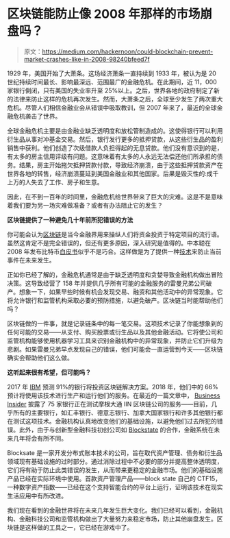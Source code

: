 # 区块链能防止像 2008 年那样的市场崩盘吗？

> 原文：<https://medium.com/hackernoon/could-blockchain-prevent-market-crashes-like-in-2008-98240bfeed7f>

1929 年，美国开始了大萧条。这场经济萧条一直持续到 1933 年，被认为是 20 世纪持续时间最长、影响最深远、范围最广的金融危机。在此期间，近 11，000 家银行倒闭，只有美国的失业率升至 25%以上。之后，世界各地的政府制定了新的法律来防止这样的危机再次发生。然而，大萧条之后，全球至少发生了两次重大危机。尽管人们相信金融业会从错误中吸取教训，但 2007 年来了，最近的全球金融危机袭击了世界。

全球金融危机主要是由金融业缺乏透明度和放松管制造成的。这使得银行可以利用衍生品从事对冲基金交易。然后，银行发行更多的抵押贷款，从这些衍生品的盈利销售中获利。他们创造了次级借款人负担得起的无息贷款。他们没有意识到的是，有太多的房主信用评级有问题。这意味着有太多的人永远无法偿还他们所承担的债务。结果，房主开始拖欠抵押贷款付款，导致经济崩溃，由于这些抵押贷款资产在世界各地的转售，经济崩溃蔓延到美国金融业和其他国家。后果是毁灭性的:成千上万的人失去了工作、房子和生意。

因此，在不到一百年的时间里，金融危机给世界带来了巨大的灾难。这是不是意味着我们要为另一场灾难做准备？或者有办法阻止它的发生？

**区块链提供了一种避免几十年前所犯错误的方法**

你可能会认为[区块链](https://hackernoon.com/tagged/blockchain)是当今金融界用来操纵人们将资金投资于特定项目的流行语。虽然这肯定不是完全错误的，但还有更多原因，深入研究是值得的。中本聪在 2008 年发布比特币[白皮书](https://bitcoin.org/bitcoin.pdf)似乎不是巧合。这样做是为了提供一种[技术](https://hackernoon.com/tagged/technology)来防止当前事件在未来发生。

正如你已经了解的，金融危机通常是由于缺乏透明度和贪婪导致金融机构做出冒险决策。这导致经营了 158 年并提供几乎所有可能的金融服务的雷曼兄弟公司破产。想象一下，如果早些时候有机会发现交易、融资和其他活动中的异常现象。它将允许银行和监管机构采取必要的预防措施，以避免破产。区块链当时能帮助他们吗？

区块链做的一件事，就是记录链条中的每一笔交易。这项技术记录了你能想象到的任何可能的交易——从支付、购买股票或衍生品以及其他金融活动。它将使公司和监管机构能够使用机器学习工具来识别金融机构中的异常现象，并防止它们升级为悲剧。如果雷曼兄弟早点发现自己的错误，他们可能会一直运营到今天——区块链确实会帮助他们这么做。

**这听起来很有希望，但可能吗？**

2017 年 [IBM](https://www.ibm.com/blockchain/industries/financial-services) 预测 91%的银行将投资区块链解决方案。2018 年，他们中的 66%预计将使用该技术进行生产和运行他们的服务。在最近的一篇文章中， [Business Insider](https://www.businessinsider.com/75-banks-join-jpmorgan-led-blockchain-payment-project-interbank-information-network-2018-9) 披露了 75 家银行正在测试摩根大通 IIN 区块链公司的服务——目前，几乎所有的主要银行，如汇丰银行、德意志银行、加拿大国家银行和许多其他银行都在测试这项技术。金融机构认真地改变他们的基础设施，以避免他们过去所犯的错误。此外，由于与创新型金融科技初创公司如 [Blockstate](https://blockstate.com/) 的合作，金融系统在未来几年将会有所不同。

Blocksate 是一家开发分布式账本技术的公司，旨在取代资产管理、债务和衍生品领域现有基础设施的过时部分。通过消除过程中不必要的部分并提高整体透明度，它们将有助于防止此类错误的发生，从而带来更稳定的金融市场。他们的基础设施产品已经在实际环境中使用。首款资产管理产品——block state 自己的 CTF15，一种数字资产指数——已经在这个支持智能合约的平台上运行，证明该技术在现实生活应用中有所改进。

我们现在看到的金融世界将在未来几年发生巨大变化。我们已经可以看到，金融机构、金融科技公司和监管机构做出了大量努力来稳定市场，防止其他崩盘发生。区块链是这样做的工具之一，它已经在游戏中了。
